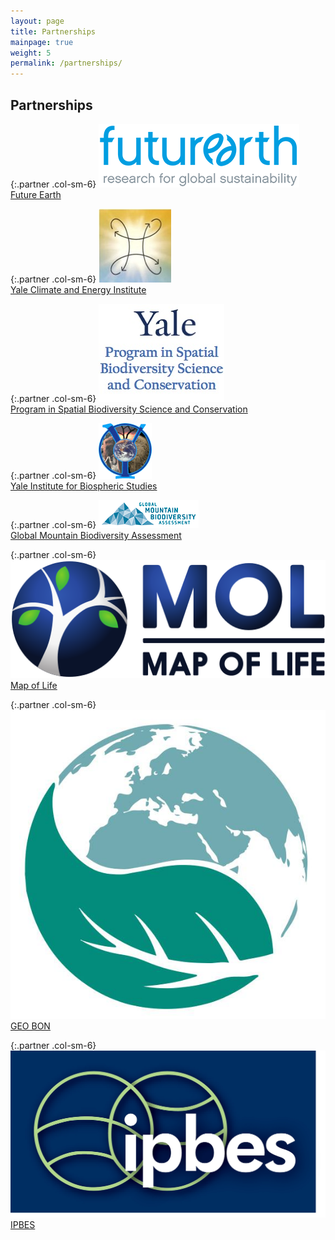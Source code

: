 ```yaml
---
layout: page
title: Partnerships
mainpage: true
weight: 5
permalink: /partnerships/
---
```


## Partnerships

{:.partner .col-sm-6}
[![Future Earth logo](/images/logos/futureearth.gif)][FE]  
[Future Earth][FE]

{:.partner .col-sm-6}
[![Yale Climate and Energy Institute logo](/images/logos/ycei_logo.jpg)][YECI]  
[Yale Climate and Energy Institute][YECI]

{:.partner .col-sm-6}
[![Program in Spatial Biodiversity Science and Conservation](/images/logos/sbsc_logo.jpg)][SBSC]  
[Program in Spatial Biodiversity Science and Conservation][SBSC]

{:.partner .col-sm-6}
[![Yale Institute for Biospheric Studies logo](/images/logos/yibs_logo.png)][YIBS]  
[Yale Institute for Biospheric Studies][YIBS]

{:.partner .col-sm-6}
[![Global Mountain Biodiversity Assessment logo](/images/logos/gmba_logo.png)][GMBA]  
[Global Mountain Biodiversity Assessment][GMBA]

{:.partner .col-sm-6}
[![Map of Life logo](/images/logos/mol_logo.png)][MOL]  
[Map of Life][MOL]

{:.partner .col-sm-6}
[![Geo Bon logo](/images/logos/geobon_logo.jpg)][GBON]  
[GEO BON][GBON]

{:.partner .col-sm-6}
[![IPBES logo](/images/logos/ipbes_logo.jpg)][IPBES]  
[IPBES]

[FE]: http://futureearth.org/projects "Future Earth Projects"
[YECI]: http://climate.yale.edu/ "Yale Climate and Energy Institute"
[SBSC]: http://sbsc.yale.edu/ "Program in Spatial Biodiversity Science and Conservation"
[YIBS]: http://yibs.yale.edu/ "Yale Institute for Biospheric Studies"
[GMBA]: http://www.gmba.unibe.ch/ "Global Mountain Biodiversity Assessment"
[MOL]: http://mol.org/ "Map of Life"
[GBON]: http://geobon.org/ "GEO BON"
[IPBES]: http://www.ipbes.net/ "IPBES"
